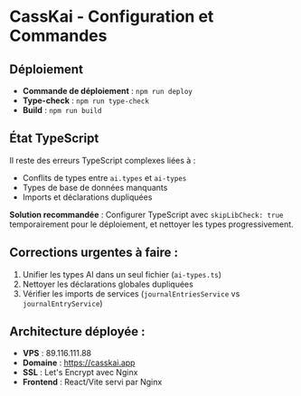 # CassKai - Configuration et Commandes

## Déploiement
- **Commande de déploiement** : `npm run deploy`
- **Type-check** : `npm run type-check`
- **Build** : `npm run build`

## État TypeScript
Il reste des erreurs TypeScript complexes liées à :
- Conflits de types entre `ai.types` et `ai-types`
- Types de base de données manquants
- Imports et déclarations dupliquées

**Solution recommandée** : Configurer TypeScript avec `skipLibCheck: true` temporairement pour le déploiement, et nettoyer les types progressivement.

## Corrections urgentes à faire :
1. Unifier les types AI dans un seul fichier (`ai-types.ts`)
2. Nettoyer les déclarations globales dupliquées
3. Vérifier les imports de services (`journalEntriesService` vs `journalEntryService`)

## Architecture déployée :
- **VPS** : 89.116.111.88
- **Domaine** : https://casskai.app
- **SSL** : Let's Encrypt avec Nginx
- **Frontend** : React/Vite servi par Nginx